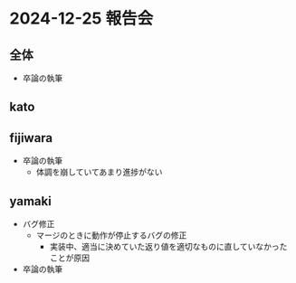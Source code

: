 # 2024-12-25 報告会

## 全体

- 卒論の執筆

## kato

## fijiwara

- 卒論の執筆
  - 体調を崩していてあまり進捗がない

## yamaki

- バグ修正
  - マージのときに動作が停止するバグの修正
    - 実装中、適当に決めていた返り値を適切なものに直していなかったことが原因
- 卒論の執筆

